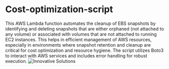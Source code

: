 # Cost-optimization-script
This AWS Lambda function automates the cleanup of EBS snapshots by identifying and deleting snapshots that are either orphaned (not attached to any volume) or associated with volumes that are not attached to running EC2 instances. This helps in efficient management of AWS resources, especially in environments where snapshot retention and cleanup are critical for cost optimization and resource hygiene. The script utilizes Boto3 to interact with AWS services and includes error handling for robust execution.
![Innovative Solutions](https://github.com/Sajiyah-Salat/Cost-optimization-script/assets/109643863/4e562baa-2afe-4678-9586-5b97766c3e7d)
